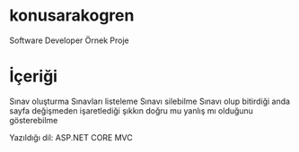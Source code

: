 # konusarakogren
Software Developer Örnek Proje
# İçeriği 
Sınav oluşturma
Sınavları listeleme
Sınavı silebilme
Sınavı olup bitirdiği anda sayfa değişmeden işaretlediği şıkkın doğru mu yanlış mı olduğunu gösterebilme

Yazıldığı dil: ASP.NET CORE MVC


